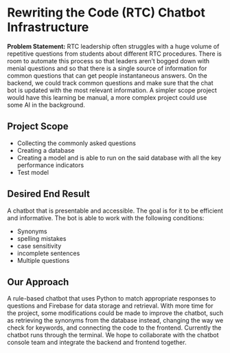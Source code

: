 # Rewriting the Code (RTC) Chatbot Infrastructure

**Problem Statement:** RTC leadership often struggles with a huge volume of repetitive questions from students about different RTC procedures. There is room to automate this process so that leaders aren’t bogged down with menial questions and so that there is a single source of information for common questions that can get people instantaneous answers. On the backend, we could track common questions and make sure that the chat bot is updated with the most relevant information. A simpler scope project would have this learning be manual, a more complex project could use some AI in the background.

## Project Scope
- Collecting the commonly asked questions
- Creating a database
- Creating a model and is able to run on the said database with all the key performance indicators
- Test model

## Desired End Result
A chatbot that is presentable and accessible. The goal is for it to be efficient and informative. The bot is able to work with the following conditions:
- Synonyms
- spelling mistakes
- case sensitivity
- incomplete sentences
- Multiple questions

## Our Approach
A rule-based chatbot that uses Python to match appropriate responses to questions and Firebase for data storage and retrieval. With more time for the project, some modifications could be made to improve the chatbot, such as retrieving the synonyms from the database instead, changing the way we check for keywords, and connecting the code to the frontend. Currently the chatbot runs through the terminal. We hope to collaborate with the chatbot console team and integrate the backend and frontend together.


